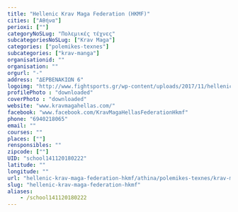 ```yaml
---
title: "Hellenic Krav Maga Federation (HKMF)"
cities: ["Αθήνα"]
perioxi: [""]
categoryNoSLug: "Πολεμικές τέχνες"
subcategoriesNoSLug: ["Krav Maga"]
categories: ["polemikes-texnes"]
subcategories: ["krav-manga"]
organisationid: ""
organisation: ""
orgurl: "-"
address: "ΔΕΡΒΕΝΑΚΙΩΝ 6"
logoimg: "http://www.fightsports.gr/wp-content/uploads/2017/11/hellenic-krav-maga-federation-logo.jpg"
profilePhoto : "downloaded"
coverPhoto : "downloaded"
website: "www.kravmagahellas.com/"
facebook: "www.facebook.com/KravMagaHellasFederationHkmf"
phone: "6940218065"
email: ""
courses: ""
places: [""]
rensponsibles: ""
zipcode: [""]
UID: "school141120180222"
latitude: ""
longitude: ""
url: "hellenic-krav-maga-federation-hkmf/athina/polemikes-texnes/krav-manga"
slug: "hellenic-krav-maga-federation-hkmf"
aliases:
    - /school141120180222
---
```





